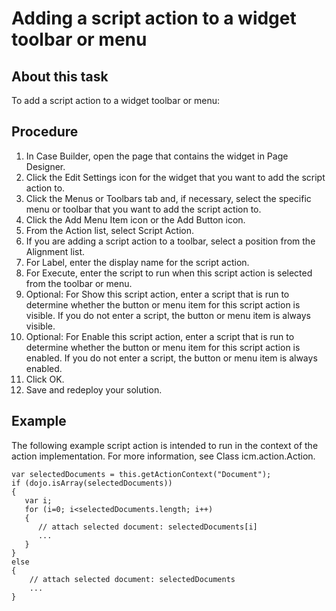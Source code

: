 # Adding a script action to a widget toolbar or menu

## About this task

To add a script action to a widget toolbar or menu:

## Procedure

1. In Case Builder, open the page that contains the
widget in Page Designer.
2. Click the Edit Settings icon for the widget that you want to add the
script action to.
3. Click the Menus or Toolbars tab and, if
necessary, select the specific menu or toolbar that you want to add the script action to.
4. Click the Add Menu Item icon or the Add Button
icon.
5. From the Action list, select Script Action.
6. If you are adding a script action to a toolbar, select a position from the
Alignment list.
7. For Label, enter the display name for the script action.
8. For Execute, enter the script to run when this script action is selected
from the toolbar or menu.
9. Optional: 
For Show this script action, enter a script that
is run to determine whether the button or menu item for this script action is visible. If you do not
enter a script, the button or menu item is always visible.
10. Optional: 
For Enable this script action, enter a script that
is run to determine whether the button or menu item for this script action is enabled. If you do not
enter a script, the button or menu item is always enabled.
11. Click OK.
12. Save and redeploy your solution.

## Example

The following example script action is intended to run in the context of the action
implementation. For more information, see Class icm.action.Action.

```
var selectedDocuments = this.getActionContext("Document");
if (dojo.isArray(selectedDocuments))
{
   var i;
   for (i=0; i<selectedDocuments.length; i++)
   {
      // attach selected document: selectedDocuments[i]
      ...
   }
}
else
{
    // attach selected document: selectedDocuments
    ...
}
```